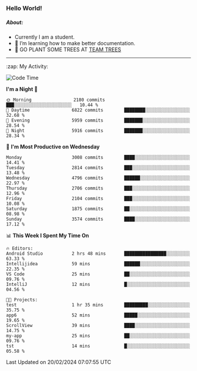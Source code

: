 ### Hello World!

##### About:
- Currently I am a student.
- 🌱 I’m learning how to make better documentation.
- 🌱 GO PLANT SOME TREES AT [TEAM TREES](https://teamtrees.org/)

---
  <summary>:zap: My Activity:</summary>
  
<!--START_SECTION:waka-->
![Code Time](http://img.shields.io/badge/Code%20Time-1%2C286%20hrs%208%20mins-blue)

**I'm a Night 🦉** 

```text
🌞 Morning                2180 commits        ███░░░░░░░░░░░░░░░░░░░░░░   10.44 % 
🌆 Daytime                6822 commits        ████████░░░░░░░░░░░░░░░░░   32.68 % 
🌃 Evening                5959 commits        ███████░░░░░░░░░░░░░░░░░░   28.54 % 
🌙 Night                  5916 commits        ███████░░░░░░░░░░░░░░░░░░   28.34 % 
```
📅 **I'm Most Productive on Wednesday** 

```text
Monday                   3008 commits        ████░░░░░░░░░░░░░░░░░░░░░   14.41 % 
Tuesday                  2814 commits        ███░░░░░░░░░░░░░░░░░░░░░░   13.48 % 
Wednesday                4796 commits        ██████░░░░░░░░░░░░░░░░░░░   22.97 % 
Thursday                 2706 commits        ███░░░░░░░░░░░░░░░░░░░░░░   12.96 % 
Friday                   2104 commits        ███░░░░░░░░░░░░░░░░░░░░░░   10.08 % 
Saturday                 1875 commits        ██░░░░░░░░░░░░░░░░░░░░░░░   08.98 % 
Sunday                   3574 commits        ████░░░░░░░░░░░░░░░░░░░░░   17.12 % 
```


📊 **This Week I Spent My Time On** 

```text
🔥 Editors: 
Android Studio           2 hrs 48 mins       ████████████████░░░░░░░░░   63.33 % 
Intellijidea             59 mins             ██████░░░░░░░░░░░░░░░░░░░   22.35 % 
VS Code                  25 mins             ██░░░░░░░░░░░░░░░░░░░░░░░   09.76 % 
IntelliJ                 12 mins             █░░░░░░░░░░░░░░░░░░░░░░░░   04.56 % 

🐱‍💻 Projects: 
test                     1 hr 35 mins        █████████░░░░░░░░░░░░░░░░   35.75 % 
app6                     52 mins             █████░░░░░░░░░░░░░░░░░░░░   19.65 % 
ScrollView               39 mins             ████░░░░░░░░░░░░░░░░░░░░░   14.75 % 
my-app                   25 mins             ██░░░░░░░░░░░░░░░░░░░░░░░   09.76 % 
tst                      14 mins             █░░░░░░░░░░░░░░░░░░░░░░░░   05.58 % 
```


 Last Updated on 20/02/2024 07:07:55 UTC
<!--END_SECTION:waka-->
